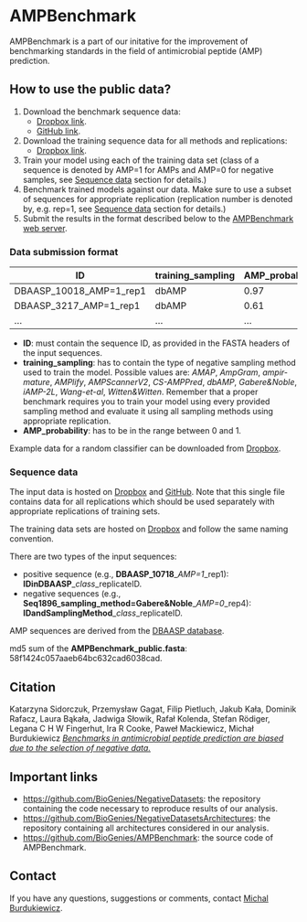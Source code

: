 
# AMPBenchmark

AMPBenchmark is a part of our initative for the improvement of
benchmarking standards in the field of antimicrobial peptide (AMP)
prediction.

## How to use the public data?

1.  Download the benchmark sequence data:
    -   [Dropbox
        link](https://www.dropbox.com/s/plthn4f0v5y8psi/AMPBenchmark_public.fasta?dl=0).
    -   [GitHub
        link](https://raw.githubusercontent.com/BioGenies/AMPBenchmark/main/data/AMPBenchmark_public.fasta?token=GHSAT0AAAAAABS4SIUMO3EI6JSQJJ2OC62WYUT5E6A).
2.  Download the training sequence data for all methods and
    replications:
    -   [Dropbox
        link](https://www.dropbox.com/sh/e489gp126ownv3n/AAC_KAI5yDSX2aJhJ0G9ZMnha?dl=0).
3.  Train your model using each of the training data set (class of a
    sequence is denoted by AMP=1 for AMPs and AMP=0 for negative
    samples, see [Sequence
    data](https://github.com/BioGenies/AMPBenchmark#sequence-data)
    section for details.)
4.  Benchmark trained models against our data. Make sure to use a subset
    of sequences for appropriate replication (replication number is
    denoted by, e.g. rep=1, see [Sequence
    data](https://github.com/BioGenies/AMPBenchmark#sequence-data)
    section for details.)
5.  Submit the results in the format described below to the
    [AMPBenchmark web server](http://biogenies.info/AMPBenchmark/).

### Data submission format

| ID                      | training_sampling | AMP_probability |
|-------------------------|-------------------|-----------------|
| DBAASP_10018_AMP=1_rep1 | dbAMP             | 0.97            |
| DBAASP_3217_AMP=1_rep1  | dbAMP             | 0.61            |
| …                       | …                 | …               |

-   **ID**: must contain the sequence ID, as provided in the FASTA
    headers of the input sequences.
-   **training_sampling**: has to contain the type of negative sampling
    method used to train the model. Possible values are: *AMAP*,
    *AmpGram*, *ampir-mature*, *AMPlify*, *AMPScannerV2*, *CS-AMPPred*,
    *dbAMP*, *Gabere&Noble*, *iAMP-2L*, *Wang-et-al*, *Witten&Witten*.
    Remember that a proper benchmark requires you to train your model
    using every provided sampling method and evaluate it using all
    sampling methods using appropriate replication.
-   **AMP_probability**: has to be in the range between 0 and 1.

Example data for a random classifier can be downloaded from
[Dropbox](https://www.dropbox.com/s/sg93msr3ufvpn4o/sample_data.csv?dl=0).

### Sequence data

The input data is hosted on
[Dropbox](https://www.dropbox.com/s/uz731rguekt4ysx/AMPBenchmark_public.fasta?dl=0)
and
[GitHub](https://raw.githubusercontent.com/BioGenies/AMPBenchmark/main/data/AMPBenchmark_public.fasta?token=GHSAT0AAAAAABS4SIUMO3EI6JSQJJ2OC62WYUT5E6A).
Note that this single file contains data for all replications which
should be used separately with appropriate replications of training
sets.

The training data sets are hosted on
[Dropbox](https://www.dropbox.com/s/plthn4f0v5y8psi/AMPBenchmark_public.fasta?dl=0)
and follow the same naming convention.

There are two types of the input sequences:

-   positive sequence (e.g., **DBAASP_10718**\_*AMP=1*\_rep1):
    **IDinDBAASP**\_*class*\_replicateID.
-   negative sequences (e.g.,
    **Seq1896_sampling_method=Gabere&Noble**\_*AMP=0*\_rep4):
    **IDandSamplingMethod**\_*class*\_replicateID.

AMP sequences are derived from the [DBAASP
database](https://dbaasp.org/).

md5 sum of the **AMPBenchmark_public.fasta**:
58f1424c057aaeb64bc632cad6038cad.

## Citation

Katarzyna Sidorczuk, Przemysław Gagat, Filip Pietluch, Jakub Kała,
Dominik Rafacz, Laura Bąkała, Jadwiga Słowik, Rafał Kolenda, Stefan
Rödiger, Legana C H W Fingerhut, Ira R Cooke, Paweł Mackiewicz, Michał
Burdukiewicz [*Benchmarks in antimicrobial peptide prediction are biased
due to the selection of negative
data.*](https://doi.org/10.1101/2022.05.30.493946)

## Important links

-   <https://github.com/BioGenies/NegativeDatasets>: the repository
    containing the code necessary to reproduce results of our analysis.
-   <https://github.com/BioGenies/NegativeDatasetsArchitectures>: the
    repository containing all architectures considered in our analysis.
-   <https://github.com/BioGenies/AMPBenchmark>: the source code of
    AMPBenchmark.

## Contact

If you have any questions, suggestions or comments, contact [Michal
Burdukiewicz](mailto:michalburdukiewicz@gmail.com).
